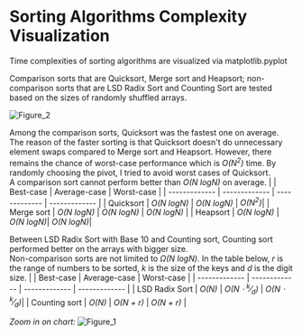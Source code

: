 # Sorting Algorithms Complexity Visualization
Time complexities of sorting algorithms are visualized via matplotlib.pyplot

Comparison sorts that are Quicksort, Merge sort and Heapsort; non-comparison sorts that are LSD Radix Sort and Counting Sort are tested based on the sizes of randomly shuffled arrays.

![Figure_2](https://user-images.githubusercontent.com/83069560/152866623-6e45372e-9a0b-4728-a8ba-b8de06fff281.png)

Among the comparison sorts, Quicksort was the fastest one on average. The reason of the faster sorting is that Quicksort doesn't do unnecessary element swaps compared to Merge sort and Heapsort. However, there remains the chance of worst-case performance which is *O(N<sup>2</sup>)* time. By randomly choosing the pivot, I tried to avoid worst cases of Quicksort. <br /> 
A comparison sort cannot perform better than *O(N logN)* on average.
|             | Best-case | Average-case | Worst-case |
| ------------- | ------------- | ------------- | ------------- |
| Quicksort  | *O(N logN)*  | *O(N logN)* | *O(N<sup>2</sup>)*|
| Merge sort  | *O(N logN)*  | *O(N logN)* | *O(N logN)* |
| Heapsort  | *O(N logN)*  | *O(N logN)*| *O(N logN)*|

Between LSD Radix Sort with Base 10 and Counting sort, Counting sort performed better on the arrays with bigger size. <br /> 
Non-comparison sorts are not limited to *Ω(N logN)*. In the table below, *r* is the range of numbers to be sorted, *k* is the size of the keys and *d* is the digit size.
|             | Best-case | Average-case | Worst-case |
| ------------- | ------------- | ------------- | ------------- |
| LSD Radix Sort  | *O(N)*  | *O(N ⋅ <sup>k</sup>&frasl;<sub>d</sub>)* | *O(N ⋅ <sup>k</sup>&frasl;<sub>d</sub>)*|
| Counting sort  | *O(N)*  | *O(N + r)* | *O(N + r)* |

*Zoom in on chart:*
![Figure_1](https://user-images.githubusercontent.com/83069560/152866876-c687f5a6-3d33-42d4-b033-d34e2225d202.png)
